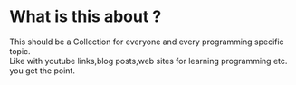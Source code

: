 # What is this about ?

This should be a Collection for everyone and every programming specific topic.\
Like with youtube links,blog posts,web sites for learning programming etc. you get the point.
